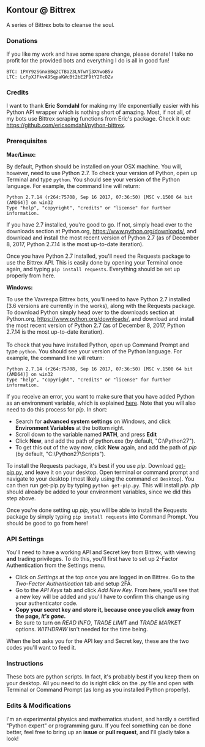 ## Kontour @ Bittrex
A series of Bittrex bots to cleanse the soul.

### Donations

If you like my work and have some spare change, please donate! I take no profit for the provided bots and everything I do is all in good fun!

```
BTC: 1PXY9zSGnxBBq2CTBa23LNTwYj3XYwoB5v
LTC: LcFpXJFkvA9SqpaKWcBt2bE2F9tY2TcDZv
```

### Credits

I want to thank **Eric Somdahl** for making my life exponentially easier with his Python API wrapper which is nothing short of amazing. Most, if not all, of my bots use Bittrex scraping functions from Eric's package. Check it out: https://github.com/ericsomdahl/python-bittrex.

### Prerequisites

**Mac/Linux:**

By default, Python should be installed on your OSX machine. You will, however, need to use Python 2.7. To check your version of Python, open up Terminal and type `python`.  You should see your version of the Python language. For example, the command line will return:
```
Python 2.7.14 (r264:75708, Sep 16 2017, 07:36:50) [MSC v.1500 64 bit (AMD64)] on win32
Type "help", "copyright", "credits" or "license" for further information.
```
If you have 2.7 installed, you're good to go. If not, simply head over to the downloads section at Python.org, https://www.python.org/downloads/, and download and install the most recent version of Python 2.7 (as of December 8, 2017, Python 2.7.14 is the most up-to-date iteration).

Once you have Python 2.7 installed, you'll need the Requests package to use the Bittrex API. This is easily done by opening your Terminal once again, and typing `pip install requests`. Everything should be set up properly from here.

**Windows:**

To use the Vavrespa Bittrex bots, you'll need to have Python 2.7 installed (3.6 versions are currently in the works), along with the Requests package. To download Python simply head over to the downloads section at Python.org, https://www.python.org/downloads/, and download and install the most recent version of Python 2.7 (as of December 8, 2017, Python 2.7.14 is the most up-to-date iteration). <br/><br/>
To check that you have installed Python, open up Command Prompt and type `python`.  You should see your version of the Python language. For example, the command line will return:
```
Python 2.7.14 (r264:75708, Sep 16 2017, 07:36:50) [MSC v.1500 64 bit (AMD64)] on win32
Type "help", "copyright", "credits" or "license" for further information.
```
If you receive an error, you want to make sure that you have added Python as an environment variable, which is explained [here](https://edu.google.com/openonline/course-builder/docs/1.10/set-up-course-builder/check-for-python.html#add-to-path). Note that you will also need to do this process for *pip*. In short:

- Search for **advanced system settings** on Windows, and click **Environment Variables** at the bottom right. 
- Scroll down to the variable named **PATH**, and press **Edit**
- Click **New**, and add the path of python.exe (by default, "C:\Python27\").
- To get this out of the way now, click **New** again, and add the path of *pip* (by default, "C:\Python27\Scripts\").

To install the Requests package, it's best if you use *pip*. Download [get-pip.py](https://bootstrap.pypa.io/get-pip.py), and leave it on your desktop. Open terminal or command prompt and navigate to your desktop (most likely using the command `cd Desktop`). You can then run get-pip.py by typing `python get-pip.py`. This will install *pip*. *pip* should already be added to your environment variables, since we did this step above.

Once you're done setting up *pip*, you will be able to install the Requests package by simply typing `pip install requests` into Command Prompt. You should be good to go from here!

### API Settings

You'll need to have a working API and Secret key from Bittrex, with viewing **and** trading privileges. To do this, you'll first have to set up 2-Factor Authentication from the Settings menu. 

- Click on *Settings* at the top once you are logged in on Bittrex. Go to the *Two-Factor Authentication* tab and setup 2FA.
- Go to the *API Keys* tab and click *Add New Key*. From here, you'll see that a new key will be added and you'll have to confirm this change using your authenticator code. 
- **Copy your secret key and store it, because once you click away from the page, _it's gone_.**  
- Be sure to turn on *READ INFO*, *TRADE LIMIT* and *TRADE MARKET* options. *WITHDRAW* isn't needed for the time being. 

When the bot asks you for the API key and Secret key, these are the two codes you'll want to feed it.

### Instructions

These bots are python scripts. In fact, it's probably best if you keep them on your desktop. All you need to do is right click on the *.py* file and open with Terminal or Command Prompt (as long as you installed Python properly).

### Edits & Modifications

I'm an experimental physics and mathematics student, and hardly a certified "Python expert" or programming guru. If you feel something can be done better, feel free to bring up an **issue** or **pull request**, and I'll gladly take a look!
